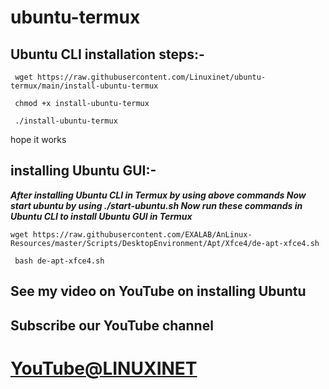 # ubuntu-termux


## Ubuntu CLI installation steps:-

```
 wget https://raw.githubusercontent.com/Linuxinet/ubuntu-termux/main/install-ubuntu-termux
 
 chmod +x install-ubuntu-termux
 
 ./install-ubuntu-termux
 ```
 hope it works
 
 
## installing Ubuntu GUI:-

***After installing Ubuntu CLI in Termux by using above commands
Now start ubuntu by using ./start-ubuntu.sh
Now run these commands in Ubuntu CLI to install Ubuntu GUI in Termux***
```
wget https://raw.githubusercontent.com/EXALAB/AnLinux-Resources/master/Scripts/DesktopEnvironment/Apt/Xfce4/de-apt-xfce4.sh

 bash de-apt-xfce4.sh
```

## See my video on YouTube on installing Ubuntu
## Subscribe our YouTube channel
 # [YouTube@LINUXINET](https://youtube.com/linuxinetyt/)
